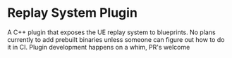 # Replay System Plugin  
A C++ plugin that exposes the UE replay system to blueprints. No plans currently to add prebuilt binaries unless someone can figure out how to do it in CI. Plugin development happens on a whim, PR's welcome
